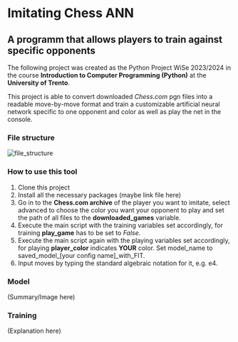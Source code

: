 # Imitating Chess ANN
## A programm that allows players to train against specific opponents

The following project was created as the Python Project WiSe 2023/2024 in the course **Introduction to Computer Programming (Python)** at the **University of Trento**. 

This project is able to convert downloaded *Chess.com* pgn files into a readable move-by-move format and train a customizable artificial neural network specific to one opponent and color as well as play the net in the console.

### File structure

![file_structure](https://github.com/malteebel/pythonProject2023-24/assets/110181759/2737ebcd-de54-4df1-bbad-86e1169f1344)

### How to use this tool

1. Clone this project
2. Install all the necessary packages (maybe link file here)
3. Go in to the **Chess.com archive** of the player you want to imitate, select advanced to choose the color you want your opponent to play and set the path of all files to the **downloaded_games** variable.
4. Execute the main script with the training variables set accordingly, for training **play_game** has to be set to *False*.
5. Execute the main script again with the playing variables set accordingly, for playing **player_color** indicates **YOUR** color. Set model_name to saved_model_[your config name]_with_FIT.
6. Input moves by typing the standard algebraic notation for it, e.g. e4.

### Model

(Summary/Image here)

### Training

(Explanation here)
